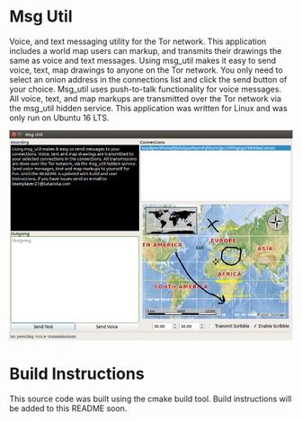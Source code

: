 # Msg Util
Voice, and text messaging utility for the Tor network. This application includes a world map users can markup, and transmits their drawings the same as voice and text messages. Using msg_util makes it easy to send voice, text, map drawings to anyone on the Tor network. You only need to select an onion address in the connections list and click the send button of your choice. Msg_util uses push-to-talk functionality for voice messages. All voice, text, and map markups are transmitted over the Tor network via the msg_util hidden service. This application was written for Linux and was only run on Ubuntu 16 LTS. 

![Alt text](./resources/msg_util_gui.png?raw=true "Torrc Utility")



# Build Instructions
This source code was built using the cmake build tool. Build instructions will be added to this README soon.



